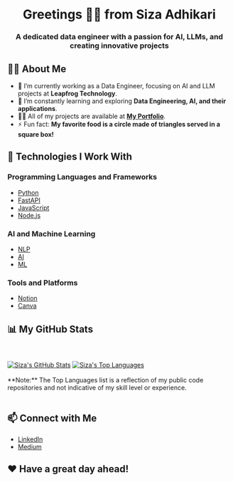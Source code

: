 <h1 align="center">Greetings 🙇‍♂️ from Siza Adhikari</h1>

<p align="center">
<a href="https://storyset.com/illustration/data-processing/amico#7AC868FF&hide=&hide=complete"></a> 
</p>


<h3 align="center">A dedicated data engineer with a passion for AI, LLMs, and creating innovative projects</h3>

## 🙋‍♂️ About Me

- 🔭 I’m currently working as a Data Engineer, focusing on AI and LLM projects at **Leapfrog Technology**.
- 🌱 I’m constantly learning and exploring **Data Engineering, AI, and their applications**.
- 👨‍💻 All of my projects are available at **[My Portfolio](https://github.com/Si-za1)**.
- ⚡ Fun fact: **My favorite food is a circle made of triangles served in a square box!**

## 🚀 Technologies I Work With

### Programming Languages and Frameworks

- [Python](https://www.python.org/)
- [FastAPI](https://fastapi.tiangolo.com/)
- [JavaScript](https://developer.mozilla.org/en-US/docs/Web/JavaScript)
- [Node.js](https://nodejs.org)

### AI and Machine Learning

- [NLP](https://www.ibm.com/cloud/learn/natural-language-processing)
- [AI](https://en.wikipedia.org/wiki/Artificial_intelligence)
- [ML](https://en.wikipedia.org/wiki/Machine_learning)

### Tools and Platforms

- [Notion](https://www.notion.so/)
- [Canva](https://www.canva.com/)

## 📊 My GitHub Stats

<br/>

<br/>
<a href="https://github.com/Si-za1/github-readme-stats"><img alt="Siza's GitHub Stats" src="https://github-readme-stats.vercel.app/api?username=Si-za1&show_icons=true&count_private=true&theme=react&hide_border=true&bg_color=0D1117" /></a>
<a href="https://github.com/Si-za1/github-readme-stats"><img alt="Siza's Top Languages" src="https://github-readme-stats.vercel.app/api/top-langs/?username=Si-za1&langs_count=8&count_private=true&layout=compact&theme=react&hide_border=true&bg_color=0D1117" /></a>

<br/>

<br/>
**Note:** The Top Languages list is a reflection of my public code repositories and not indicative of my skill level or experience.

<br/>
<br/>

## 📫 Connect with Me

- [LinkedIn](https://www.linkedin.com/in/siza-adhikari-2a9574199/)
- [Medium](https://starter-startler.medium.com/)

## ❤ Have a great day ahead!
